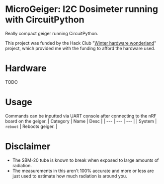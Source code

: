 # MicroGeiger: I2C Dosimeter running with CircuitPython
Really compact geiger running CircuitPython.

This project was funded by the Hack Club "[Winter hardware wonderland](https://hackclub.com/winter)" project, which provided me with the funding to afford the hardware used.

# Hardware
TODO

# Usage
Commands can be inputted via UART console after connecting to the nRF board on the geiger.
| Category | Name | Desc |
| --- | --- | --- |
| System | `reboot` | Reboots geiger. |

# Disclaimer
- The SBM-20 tube is known to break when exposed to large amounts of radiation.
- The measurements in this aren't 100% accurate and more or less are just used to estimate how much radiation is around you.
